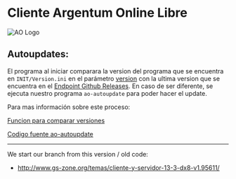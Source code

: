 # Cliente Argentum Online Libre
![AO Logo](https://ao-libre.github.io/ao-website/assets/images/logo.png)

## Autoupdates:

El programa al iniciar comparara la version del programa que se encuentra en `INIT/Version.ini` en el parámetro [version](https://github.com/ao-libre/ao-cliente/blob/92ec2e263f33b0e762b1ddef4875bbf220f634c4/INIT/Version.ini#L2) con la ultima version que se encuentra en el [Endpoint Github Releases](https://api.github.com/repos/ao-libre/ao-cliente/releases/latest). En caso de ser diferente, se ejecuta nuestro programa `ao-autoupdate` para poder hacer el update.

Para mas información sobre este proceso:

[Funcion para comparar versiones](https://github.com/ao-libre/ao-cliente/blob/92ec2e263f33b0e762b1ddef4875bbf220f634c4/CODIGO/frmCargando.frm#L121)

[Codigo fuente ao-autoupdate](https://github.com/ao-libre/ao-autoupdate)

--------------------------

We start our branch from this version / old code:
* http://www.gs-zone.org/temas/cliente-y-servidor-13-3-dx8-v1.95611/


